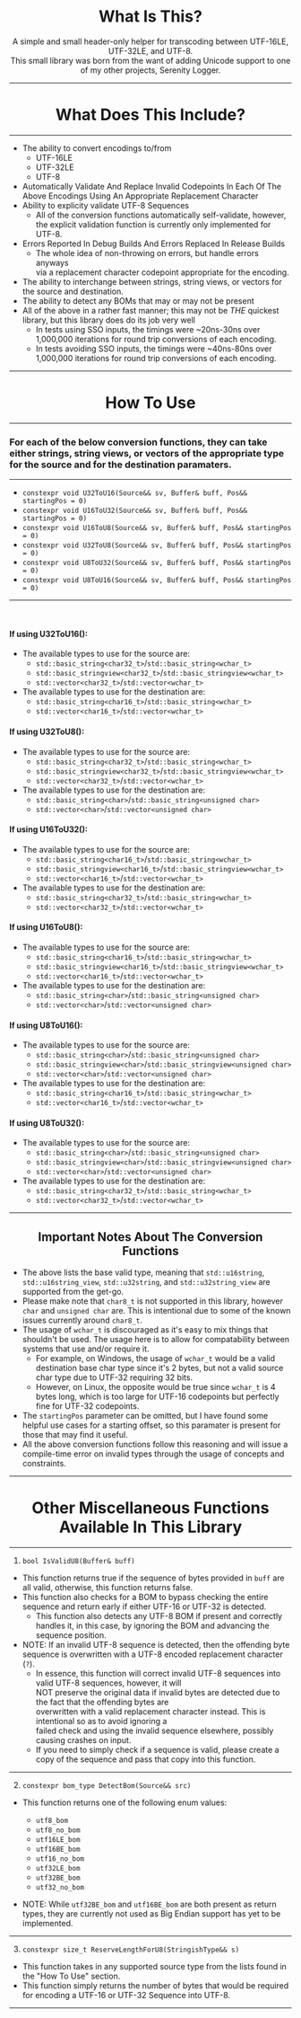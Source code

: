 <div align="center">
<h1> What Is This? </h1>
</div>
<p align="center">
A simple and small header-only helper for transcoding between UTF-16LE, UTF-32LE, and UTF-8.<br>
This small library was born from the want of adding Unicode support to one of my other projects, Serenity Logger.<br>
</p>

-------------------------------------------------------------------------------------------------------------------------------------------------------------------
<div align="center">
<h1> What Does This Include? </h1>
</div>

-------------------------------------------------------------------------------------------------------------------------------------------------------------------

- The ability to convert encodings to/from
  * UTF-16LE
  * UTF-32LE
  * UTF-8
- Automatically Validate And Replace Invalid Codepoints In Each Of The Above Encodings Using An Appropriate Replacement Character 
- Ability to explicity validate UTF-8 Sequences
  - All of the conversion functions automatically self-validate, however, the explicit validation function is currently only implemented for UTF-8.
- Errors Reported In Debug Builds And Errors Replaced In Release Builds 
  * The whole idea of non-throwing on errors, but handle errors anyways<br>
    via a replacement character codepoint appropriate for the encoding.
- The ability to interchange between strings, string views, or vectors for the source and destination.
- The ability to detect any BOMs that may or may not be present
- All of the above in a rather fast manner; this may not be *THE* quickest library, but this library does do its job very well
  - In tests using SSO inputs, the timings were ~20ns-30ns over 1,000,000 iterations for round trip conversions of each encoding.
  - In tests avoiding SSO inputs, the timings were ~40ns-80ns over 1,000,000 iterations for round trip conversions of each encoding.

-------------------------------------------------------------------------------------------------------------------------------------------------------------------
<div align="center">
<h1> How To Use </h1>
</div>

-------------------------------------------------------------------------------------------------------------------------------------------------------------------
### For each of the below conversion functions, they can take either strings, string views, or vectors of the appropriate type for the source and for the destination paramaters.
-------------------------------------------------------------------------------------------------------------------------------------------------------------------
- ```constexpr void U32ToU16(Source&& sv, Buffer& buff, Pos&& startingPos = 0)```
- ```constexpr void U16ToU32(Source&& sv, Buffer& buff, Pos&& startingPos = 0)```
- ```constexpr void U16ToU8(Source&& sv, Buffer& buff, Pos&& startingPos = 0)```
- ```constexpr void U32ToU8(Source&& sv, Buffer& buff, Pos&& startingPos = 0)```
- ```constexpr void U8ToU32(Source&& sv, Buffer& buff, Pos&& startingPos = 0)```
- ```constexpr void U8ToU16(Source&& sv, Buffer& buff, Pos&& startingPos = 0)```
-------------------------------------------------------------------------------------------------------------------------------------------------------------------
<br>

#### If using U32ToU16(): 
- The available types to use for the source are:
  - ```std::basic_string<char32_t>```/```std::basic_string<wchar_t>```
  - ```std::basic_stringview<char32_t>```/```std::basic_stringview<wchar_t>```
  - ```std::vector<char32_t>```/```std::vector<wchar_t>```
- The available types to use for the destination are:
  - ```std::basic_string<char16_t>```/```std::basic_string<wchar_t>```
  - ```std::vector<char16_t>```/```std::vector<wchar_t>```
#### If using U32ToU8(): 
- The available types to use for the source are:
  - ```std::basic_string<char32_t>```/```std::basic_string<wchar_t>```
  - ```std::basic_stringview<char32_t>```/```std::basic_stringview<wchar_t>```
  - ```std::vector<char32_t>```/```std::vector<wchar_t>```
- The available types to use for the destination are:
  - ```std::basic_string<char>```/```std::basic_string<unsigned char>```
  - ```std::vector<char>```/```std::vector<unsigned char>```
#### If using U16ToU32(): 
- The available types to use for the source are:
  - ```std::basic_string<char16_t>```/```std::basic_string<wchar_t>```
  - ```std::basic_stringview<char16_t>```/```std::basic_stringview<wchar_t>```
  - ```std::vector<char16_t>```/```std::vector<wchar_t>```
- The available types to use for the destination are:
  - ```std::basic_string<char32_t>```/```std::basic_string<wchar_t>```
  - ```std::vector<char32_t>```/```std::vector<wchar_t>```
#### If using U16ToU8(): 
- The available types to use for the source are:
  - ```std::basic_string<char16_t>```/```std::basic_string<wchar_t>```
  - ```std::basic_stringview<char16_t>```/```std::basic_stringview<wchar_t>```
  - ```std::vector<char16_t>```/```std::vector<wchar_t>```
- The available types to use for the destination are:
  - ```std::basic_string<char>```/```std::basic_string<unsigned char>```
  - ```std::vector<char>```/```std::vector<unsigned char>```

#### If using U8ToU16(): 
- The available types to use for the source are:
  - ```std::basic_string<char>```/```std::basic_string<unsigned char>```
  - ```std::basic_stringview<char>```/```std::basic_stringview<unsigned char>```
  - ```std::vector<char>```/```std::vector<unsigned char>```
- The available types to use for the destination are:
  - ```std::basic_string<char16_t>```/```std::basic_string<wchar_t>```
  - ```std::vector<char16_t>```/```std::vector<wchar_t>```

#### If using U8ToU32(): 
- The available types to use for the source are:
  - ```std::basic_string<char>```/```std::basic_string<unsigned char>```
  - ```std::basic_stringview<char>```/```std::basic_stringview<unsigned char>```
  - ```std::vector<char>```/```std::vector<unsigned char>```
- The available types to use for the destination are:
  - ```std::basic_string<char32_t>```/```std::basic_string<wchar_t>```
  - ```std::vector<char32_t>```/```std::vector<wchar_t>```

-------------------------------------------------------------------------------------------------------------------------------------------------------------------
<div align="center">
<h2> Important Notes About The Conversion Functions </h2>
</div>

- The above lists the base valid type, meaning that ```std::u16string```, ```std::u16string_view```, ```std::u32string```, and ```std::u32string_view``` are supported from the get-go.
- Please make note that ```char8_t``` is not supported in this library, however ```char``` and ```unsigned char``` are. This is intentional due to some of the known issues currently around ```char8_t```.
- The usage of ```wchar_t``` is discouraged as it's easy to mix things that shouldn't be used. The usage here is to allow for compatability between systems that use and/or require it.
  - For example, on Windows, the usage of ```wchar_t``` would be a valid destination base char type since it's 2 bytes, but not a valid source char type due to UTF-32 requiring 32 bits.
  - However, on Linux, the opposite would be true since ```wchar_t``` is 4 bytes long, which is too large for UTF-16 codepoints but perfectly fine for UTF-32 codepoints.
- The ```startingPos``` parameter can be omitted, but I have found some helpful use cases for a starting offset, so this paramater is present for those that may find it useful.
- All the above conversion functions follow this reasoning and will issue a compile-time error on invalid types through the usage of concepts and constraints. 

-------------------------------------------------------------------------------------------------------------------------------------------------------------------

<div align="center">
<h1> Other Miscellaneous Functions Available In This Library </h1> 
</div>

-------------------------------------------------------------------------------------------------------------------------------------------------------------------
1) ```bool IsValidU8(Buffer& buff)```
  - This function returns true if the sequence of bytes provided in ```buff``` are all valid, otherwise, this function returns false.
  - This function also checks for a BOM to bypass checking the entire sequence and return early if either UTF-16 or UTF-32 is detected.
    - This function also detects any UTF-8 BOM if present and correctly handles it, in this case, by ignoring the BOM and advancing the sequence position.
- NOTE: If an invalid UTF-8 sequence is detected, then the offending byte sequence is overwritten with a UTF-8 encoded replacement character (```?```).
  - In essence, this function will correct invalid UTF-8 sequences into valid UTF-8 sequences, however, it will 
  <br>NOT preserve the original data if invalid bytes are detected due to the fact that the offending bytes are
  <br>overwritten with a valid replacement character instead. This is intentional so as to avoid ignoring a 
  <br>failed check and using the invalid sequence elsewhere, possibly causing crashes on input.
  - If you need to simply check if a sequence is valid, please create a copy of the sequence and pass that copy into this function.

-------------------------------------------------------------------------------------------------------------------------------------------------------------------
2) ```constexpr bom_type DetectBom(Source&& src)```
  - This function returns one of the following enum values:
    * ```utf8_bom```
    * ```utf8_no_bom```
    * ```utf16LE_bom```
    * ```utf16BE_bom```
    * ```utf16_no_bom```
    * ```utf32LE_bom```
    * ```utf32BE_bom```
    * ```utf32_no_bom```
    
- NOTE: While ```utf32BE_bom``` and ```utf16BE_bom``` are both present as return types, they are currently not used as Big Endian support has yet to be implemented.
-------------------------------------------------------------------------------------------------------------------------------------------------------------------
3) ```constexpr size_t ReserveLengthForU8(StringishType&& s)```
  - This function takes in any supported source type from the lists found in the "How To Use" section.
  - This function simply returns the number of bytes that would be required for encoding a UTF-16 or UTF-32 Sequence into UTF-8.
-------------------------------------------------------------------------------------------------------------------------------------------------------------------

